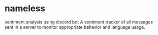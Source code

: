 # nameless
sentiment analysis using discord bot
A sentiment tracker of all messages sent in a server to monitor appropriate behavior and language usage.
